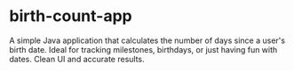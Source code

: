 # birth-count-app
A simple Java application that calculates the number of days since a user's birth date. Ideal for tracking milestones, birthdays, or just having fun with dates. Clean UI and accurate results.
